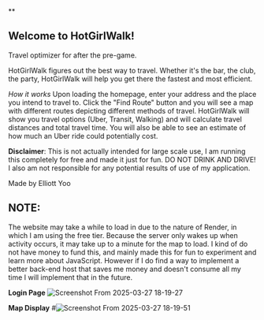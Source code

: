 **

## Welcome to HotGirlWalk!

Travel optimizer for after the pre-game.

HotGirlWalk figures out the best way to travel. Whether it's the bar, the club, the party, HotGirlWalk will help you get there the fastest and most efficient. 

*How it works*
Upon loading the homepage, enter your address and the place you intend to travel to. Click the "Find Route" button and you will see a map with different routes depicting different methods of travel. HotGirlWalk will show you travel options (Uber, Transit, Walking) and will calculate travel distances and total travel time. You will also be able to see an estimate of how much an Uber ride could potentially cost.

**Disclaimer**: This is not actually intended for large scale use, I am running this completely for free and made it just for fun. DO NOT DRINK AND DRIVE! I also am not responsible for any potential results of use of my application.

Made by Elliott Yoo

## NOTE: 
The website may take a while to load in due to the nature of Render, in which I am using the free tier. Because the server only wakes up when activity occurs, it may take up to a minute for the map to load. I  kind of do not have money to fund this, and mainly made this for fun to experiment and learn more about JavaScript. However if I do find a way to implement a better back-end host that saves me money and doesn't consume all my time I will implement that in the future. 

**Login Page**
![Screenshot From 2025-03-27 18-19-27](https://github.com/user-attachments/assets/94b942c7-792a-4196-aad6-44be308411cc)

**Map Display**
#![Screenshot From 2025-03-27 18-19-51](https://github.com/user-attachments/assets/c173f4fb-b6fe-4f46-9273-70dfb730ab0f)

